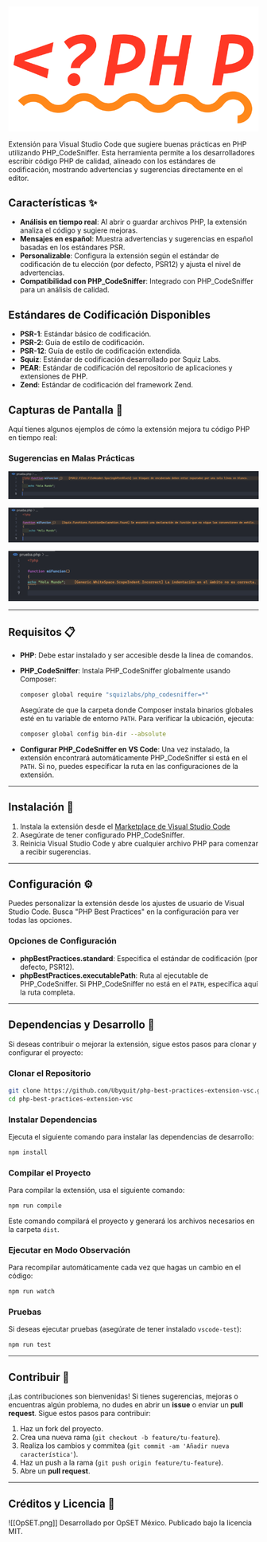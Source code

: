 ![Icono de la extensión](images/icon.png)

Extensión para Visual Studio Code que sugiere buenas prácticas en PHP utilizando PHP_CodeSniffer. Esta herramienta permite a los desarrolladores escribir código PHP de calidad, alineado con los estándares de codificación, mostrando advertencias y sugerencias directamente en el editor.

## Características ✨

- **Análisis en tiempo real**: Al abrir o guardar archivos PHP, la extensión analiza el código y sugiere mejoras.
- **Mensajes en español**: Muestra advertencias y sugerencias en español basadas en los estándares PSR.
- **Personalizable**: Configura la extensión según el estándar de codificación de tu elección (por defecto, PSR12) y ajusta el nivel de advertencias.
- **Compatibilidad con PHP_CodeSniffer**: Integrado con PHP_CodeSniffer para un análisis de calidad.

## Estándares de Codificación Disponibles

- **PSR-1**: Estándar básico de codificación.
- **PSR-2**: Guía de estilo de codificación.
- **PSR-12**: Guía de estilo de codificación extendida.
- **Squiz**: Estándar de codificación desarrollado por Squiz Labs.
- **PEAR**: Estándar de codificación del repositorio de aplicaciones y extensiones de PHP.
- **Zend**: Estándar de codificación del framework Zend.
## Capturas de Pantalla 📸

Aquí tienes algunos ejemplos de cómo la extensión mejora tu código PHP en tiempo real:

### Sugerencias en Malas Prácticas
![Captura de ejemplo](images/1.png) 

![Captura de ejemplo](images/2.png) 

![Captura de ejemplo](images/3.png) 

---

## Requisitos 📋

- **PHP**: Debe estar instalado y ser accesible desde la línea de comandos.
- **PHP_CodeSniffer**: Instala PHP_CodeSniffer globalmente usando Composer:

  ```bash
  composer global require "squizlabs/php_codesniffer=*"
  ```

  Asegúrate de que la carpeta donde Composer instala binarios globales esté en tu variable de entorno `PATH`. Para verificar la ubicación, ejecuta:

  ```bash
  composer global config bin-dir --absolute
  ```

- **Configurar PHP_CodeSniffer en VS Code**: Una vez instalado, la extensión encontrará automáticamente PHP_CodeSniffer si está en el `PATH`. Si no, puedes especificar la ruta en las configuraciones de la extensión.

---

## Instalación 🚀

1. Instala la extensión desde el [Marketplace de Visual Studio Code](https://marketplace.visualstudio.com/items?itemName=OpSETMxico.php-best-practices)
2. Asegúrate de tener configurado PHP_CodeSniffer.
3. Reinicia Visual Studio Code y abre cualquier archivo PHP para comenzar a recibir sugerencias.

---

## Configuración ⚙️

Puedes personalizar la extensión desde los ajustes de usuario de Visual Studio Code. Busca "PHP Best Practices" en la configuración para ver todas las opciones.

### Opciones de Configuración

- **phpBestPractices.standard**: Especifica el estándar de codificación (por defecto, PSR12).
- **phpBestPractices.executablePath**: Ruta al ejecutable de PHP_CodeSniffer. Si PHP_CodeSniffer no está en el `PATH`, especifica aquí la ruta completa.

---

## Dependencias y Desarrollo 🔧

Si deseas contribuir o mejorar la extensión, sigue estos pasos para clonar y configurar el proyecto:

### Clonar el Repositorio

```bash
git clone https://github.com/Ubyquit/php-best-practices-extension-vsc.git
cd php-best-practices-extension-vsc
```

### Instalar Dependencias

Ejecuta el siguiente comando para instalar las dependencias de desarrollo:

```bash
npm install
```

### Compilar el Proyecto

Para compilar la extensión, usa el siguiente comando:

```bash
npm run compile
```

Este comando compilará el proyecto y generará los archivos necesarios en la carpeta `dist`.

### Ejecutar en Modo Observación

Para recompilar automáticamente cada vez que hagas un cambio en el código:

```bash
npm run watch
```

### Pruebas

Si deseas ejecutar pruebas (asegúrate de tener instalado `vscode-test`):

```bash
npm run test
```

---

## Contribuir 👥

¡Las contribuciones son bienvenidas! Si tienes sugerencias, mejoras o encuentras algún problema, no dudes en abrir un **issue** o enviar un **pull request**. Sigue estos pasos para contribuir:

1. Haz un fork del proyecto.
2. Crea una nueva rama (`git checkout -b feature/tu-feature`).
3. Realiza los cambios y commitea (`git commit -am 'Añadir nueva característica'`).
4. Haz un push a la rama (`git push origin feature/tu-feature`).
5. Abre un **pull request**.

---

## Créditos y Licencia 📝
![[OpSET.png]]
Desarrollado por OpSET México. Publicado bajo la licencia MIT.